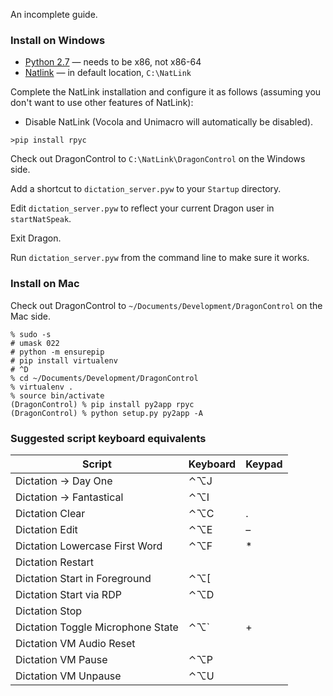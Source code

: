 An incomplete guide.

### Install on Windows

- [Python 2.7](https://www.python.org/downloads/windows/) — needs to be x86, not x86-64
- [Natlink](https://qh.antenna.nl/unimacro/installation/installation.html) — in default location, `C:\NatLink`

Complete the NatLink installation and configure it as follows (assuming you don't want to use other features of NatLink):

- Disable NatLink (Vocola and Unimacro will automatically be disabled).

```
>pip install rpyc
```

Check out DragonControl to `C:\NatLink\DragonControl` on the Windows side.

Add a shortcut to `dictation_server.pyw` to your `Startup` directory.

Edit `dictation_server.pyw` to reflect your current Dragon user in `startNatSpeak`.

Exit Dragon.

Run `dictation_server.pyw` from the command line to make sure it works.

### Install on Mac

Check out DragonControl to `~/Documents/Development/DragonControl` on the Mac side.

```
% sudo -s
# umask 022
# python -m ensurepip
# pip install virtualenv
# ^D
% cd ~/Documents/Development/DragonControl
% virtualenv .
% source bin/activate
(DragonControl) % pip install py2app rpyc
(DragonControl) % python setup.py py2app -A
```

### Suggested script keyboard equivalents

|               Script              | Keyboard | Keypad |
| --------------------------------- | -------- | ------ |
| Dictation → Day One               | ⌃⌥J      |        |
| Dictation → Fantastical           | ⌃⌥I      |        |
| Dictation Clear                   | ⌃⌥C      | .      |
| Dictation Edit                    | ⌃⌥E      | –      |
| Dictation Lowercase First Word    | ⌃⌥F      | *      |
| Dictation Restart                 |          |        |
| Dictation Start in Foreground     | ⌃⌥[      |        |
| Dictation Start via RDP           | ⌃⌥D      |        |
| Dictation Stop                    |          |        |
| Dictation Toggle Microphone State | ⌃⌥`      | +      |
| Dictation VM Audio Reset          |          |        |
| Dictation VM Pause                | ⌃⌥P      |        |
| Dictation VM Unpause              | ⌃⌥U      |        |
